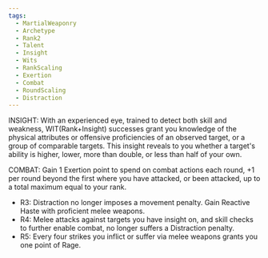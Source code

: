 ```yaml
---
tags:
  - MartialWeaponry
  - Archetype
  - Rank2
  - Talent
  - Insight
  - Wits
  - RankScaling
  - Exertion
  - Combat
  - RoundScaling
  - Distraction
---
```

INSIGHT: With an experienced eye, trained to detect both skill and weakness, WIT(Rank+Insight) successes grant you knowledge of the physical attributes or offensive proficiencies of an observed target, or a group of comparable targets. This insight reveals to you whether a target's ability is higher, lower, more than double, or less than half of your own.

COMBAT: Gain 1 Exertion point to spend on combat actions each round, +1 per round beyond the first where you have attacked, or been attacked, up to a total maximum equal to your rank.

- R3: Distraction no longer imposes a movement penalty. Gain Reactive Haste with proficient melee weapons.
- R4: Melee attacks against targets you have insight on, and skill checks to further enable combat, no longer suffers a Distraction penalty.
- R5: Every four strikes you inflict or suffer via melee weapons grants you one point of Rage.